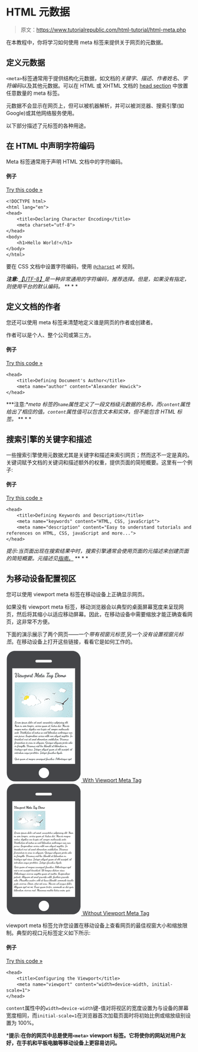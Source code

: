# HTML 元数据

> 原文：<https://www.tutorialrepublic.com/html-tutorial/html-meta.php>

在本教程中，你将学习如何使用 meta 标签来提供关于网页的元数据。

## 定义元数据

`<meta>`标签通常用于提供结构化元数据，如文档的*关键字*、*描述*、*作者姓名*、*字符编码*以及其他元数据。可以在 HTML 或 XHTML 文档的 [head section](html-head.php) 中放置任意数量的 meta 标签。

元数据不会显示在网页上，但可以被机器解析，并可以被浏览器、搜索引擎(如 Google)或其他网络服务使用。

以下部分描述了元标签的各种用途。

## 在 HTML 中声明字符编码

Meta 标签通常用于声明 HTML 文档中的字符编码。

#### 例子

[Try this code »](../codelab.php?topic=html&file=meta-character-encoding "Try this code using online Editor")

```
<!DOCTYPE html>
<html lang="en">
<head>
    <title>Declaring Character Encoding</title> 
    <meta charset="utf-8">
</head>
<body>
    <h1>Hello World!</h1>
</body>
</html>
```

要在 CSS 文档中设置字符编码，使用 [`@charset`](../css-reference/css-charset-rule.php) at 规则。

 ***注意:**[【UTF-8】](https://en.wikipedia.org/wiki/UTF-8)是一种非常通用的字符编码，推荐选择。但是，如果没有指定，则使用平台的默认编码。*  ** * *

## 定义文档的作者

您还可以使用 meta 标签来清楚地定义谁是网页的作者或创建者。

作者可以是个人、整个公司或第三方。

#### 例子

[Try this code »](../codelab.php?topic=html&file=meta-author-name "Try this code using online Editor")

```
<head>
    <title>Defining Document's Author</title>
    <meta name="author" content="Alexander Howick">
</head>
```

 ***注意:**meta 标签的`name`属性定义了一段文档级元数据的名称，而`content`属性给出了相应的值。`content`属性值可以包含文本和实体，但不能包含 HTML 标签。*  ** * *

## 搜索引擎的关键字和描述

一些搜索引擎使用元数据尤其是关键字和描述来索引网页；然而这不一定是真的。关键词赋予文档的关键词和描述额外的权重，提供页面的简短概要。这里有一个例子:

#### 例子

[Try this code »](../codelab.php?topic=html&file=meta-keywords-and-description "Try this code using online Editor")

```
<head>
    <title>Defining Keywords and Description</title>  
    <meta name="keywords" content="HTML, CSS, javaScript">
    <meta name="description" content="Easy to understand tutorials and references on HTML, CSS, javaScript and more..."> 
</head>
```

 *提示:当页面出现在搜索结果中时，搜索引擎通常会使用页面的元描述来创建页面的简短概要。元描述见[指南。](../faq/what-is-the-maximum-length-of-title-and-meta-description-tag.php)*  ** * *

## 为移动设备配置视区

您可以使用 viewport meta 标签在移动设备上正确显示网页。

如果没有 viewport meta 标签，移动浏览器会以典型的桌面屏幕宽度来呈现网页，然后将其缩小以适应移动屏幕。因此，在移动设备中需要缩放才能正确查看网页，这非常不方便。

下面的演示展示了两个网页——一个*带有视窗元标签*,另一个*没有设置视窗元标签*。在移动设备上打开这些链接，看看它是如何工作的。

[![Web Page with Viewport Meta Tag](img/ff8bf1500a4875f38375f7980d4b327a.png) With Viewport Meta Tag](/examples/html/page-with-viewport-meta-tag.html) [![Web Page without Viewport Meta Tag](img/af04731a58458eab8449a7784ed4a478.png) Without Viewport Meta Tag](/examples/html/page-without-viewport-meta-tag.html) 

viewport meta 标签允许您设置在移动设备上查看网页的最佳视窗大小和缩放限制。典型的视口元标签定义如下所示:

#### 例子

[Try this code »](../codelab.php?topic=html&file=meta-viewport-tag "Try this code using online Editor")

```
<head>
    <title>Configuring the Viewport</title> 
    <meta name="viewport" content="width=device-width, initial-scale=1">
</head>
```

`content`属性中的`width=device-width`键-值对将视区的宽度设置为与设备的屏幕宽度相同，而`initial-scale=1`在浏览器首次加载页面时将初始比例或缩放级别设置为 100%。

 ***提示:**在你的网页中总是使用`<meta>` viewport 标签。它将使你的网站对用户友好，在手机和平板电脑等移动设备上更容易访问。****